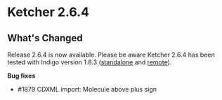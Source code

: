 # Ketcher 2.6.4
## What's Changed
Release 2.6.4 is now available.
Please be aware Ketcher 2.6.4 has been tested with Indigo version 1.8.3 ([standalone](https://www.npmjs.com/package/indigo-ketcher/v/1.8.3) and [remote](https://hub.docker.com/layers/epmlsop/indigo-service/1.8.3/images/sha256-633bdeca89111ced6a1fc228524bb28a94ea1b2ca95f5f5f0de09b2b88cd0cfd?context=explore)).

**Bug fixes**
* #1879 CDXML import: Molecule above plus sign
